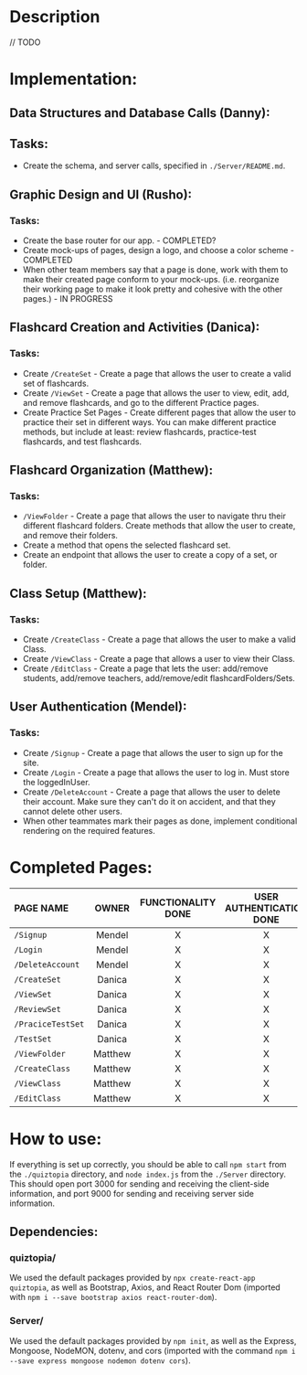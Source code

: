 # Description

// TODO

# Implementation:

## Data Structures and Database Calls (Danny):

## Tasks:
- Create the schema, and server calls, specified in `./Server/README.md`.

## Graphic Design and UI (Rusho):

### Tasks:
- Create the base router for our app. - COMPLETED?
- Create mock-ups of pages, design a logo, and choose a color scheme - COMPLETED
- When other team members say that a page is done, work with them to make their created page conform to your mock-ups. (i.e. reorganize their working page to make it look pretty and cohesive with the other pages.) - IN PROGRESS

## Flashcard Creation and Activities (Danica):

### Tasks:
- Create `/CreateSet` - Create a page that allows the user to create a valid set of flashcards.
- Create `/ViewSet` - Create a page that allows the user to view, edit, add, and remove flashcards, and go to the different Practice pages.
- Create Practice Set Pages - Create different pages that allow the user to practice their set in different ways. You can make different practice methods, but include at least: review flashcards, practice-test flashcards, and test flashcards.

## Flashcard Organization (Matthew):

### Tasks:
- `/ViewFolder` - Create a page that allows the user to navigate thru their different flashcard folders. Create methods that allow the user to create, and remove their folders. 
- Create a method that opens the selected flashcard set.
- Create an endpoint that allows the user to create a copy of a set, or folder.

## Class Setup (Matthew):

### Tasks:
- Create `/CreateClass` - Create a page that allows the user to make a valid Class. 
- Create `/ViewClass` - Create a page that allows a user to view their Class. 
- Create `/EditClass` - Create a page that lets the user: add/remove students, add/remove teachers, add/remove/edit flashcardFolders/Sets. 

## User Authentication (Mendel):

### Tasks:
- Create `/Signup` - Create a page that allows the user to sign up for the site.
- Create `/Login` - Create a page that allows the user to log in. Must store the loggedInUser.
- Create `/DeleteAccount` - Create a page that allows the user to delete their account. Make sure they can't do it on accident, and that they cannot delete other users.
- When other teammates mark their pages as done, implement conditional rendering on the required features.


# Completed Pages:

PAGE NAME | OWNER | FUNCTIONALITY DONE | USER AUTHENTICATION DONE | GRAPHIC DESIGN DONE |
:--- | :---: | :---: |:---: |:---: |
`/Signup` | Mendel | X | X | X |
`/Login` | Mendel | X | X | X |
`/DeleteAccount` | Mendel | X | X | X |
`/CreateSet` | Danica | X | X | X |
`/ViewSet` | Danica | X | X | X |
`/ReviewSet` | Danica | X | X | X |
`/PraciceTestSet` | Danica | X | X | X |
`/TestSet` | Danica | X | X | X |
`/ViewFolder` | Matthew | X | X | X |
`/CreateClass` | Matthew | X | X | X |
`/ViewClass` | Matthew | X | X | X |
`/EditClass` | Matthew | X | X | X |

# How to use:

If everything is set up correctly, you should be able to call `npm start` from the `./quiztopia` directory, and `node index.js` from the `./Server` directory. This should open port 3000 for sending and receiving the client-side information, and port 9000 for sending and receiving server side information.

## Dependencies:

### quiztopia/

We used the default packages provided by `npx create-react-app quiztopia`, as well as Bootstrap, Axios, and React Router Dom (imported with `npm i --save bootstrap axios react-router-dom`).

### Server/

We used the default packages provided by `npm init`, as well as the Express, Mongoose, NodeMON, dotenv, and cors (imported with the command `npm i --save express mongoose nodemon dotenv cors`).


